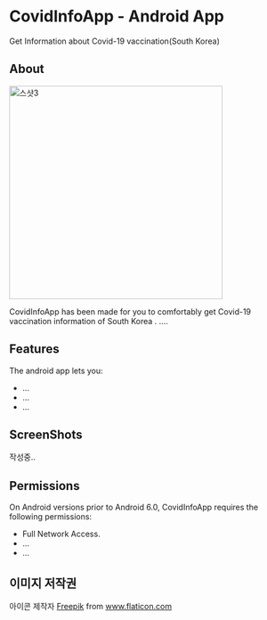 # CovidInfoApp - Android App
Get Information about Covid-19 vaccination(South Korea)  
  
## About
<img width="383" alt="스샷3" src="https://user-images.githubusercontent.com/18653295/137865499-3536f4c8-92fe-4246-9c34-b658d40e97cc.png">  

CovidInfoApp has been made for you to comfortably get Covid-19 vaccination information of South Korea . 
....
## Features
The android app lets you:
* ...
* ...
* ...
## ScreenShots
작성중..
## Permissions
On Android versions prior to Android 6.0, CovidInfoApp requires the following permissions:
* Full Network Access.
* ...
* ...
## 이미지 저작권
<div>아이콘 제작자 <a href="https://www.freepik.com" title="Freepik">Freepik</a> from <a href="https://www.flaticon.com/kr/" title="Flaticon">www.flaticon.com</a></div>

